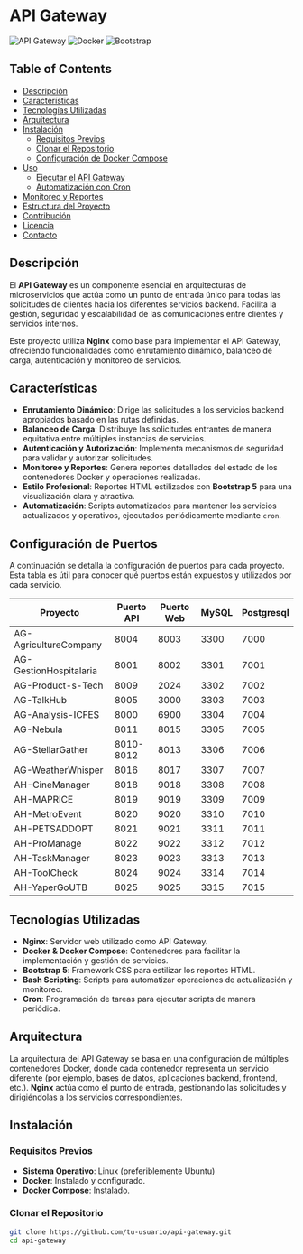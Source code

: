 # API Gateway

![API Gateway](https://img.shields.io/badge/API-Gateway-blue.svg)
![Docker](https://img.shields.io/badge/Docker-Enabled-blue.svg)
![Bootstrap](https://img.shields.io/badge/Bootstrap-5.3.0-brightgreen.svg)

## Table of Contents

- [Descripción](#descripción)
- [Características](#características)
- [Tecnologías Utilizadas](#tecnologías-utilizadas)
- [Arquitectura](#arquitectura)
- [Instalación](#instalación)
  - [Requisitos Previos](#requisitos-previos)
  - [Clonar el Repositorio](#clonar-el-repositorio)
  - [Configuración de Docker Compose](#configuración-de-docker-compose)
- [Uso](#uso)
  - [Ejecutar el API Gateway](#ejecutar-el-api-gateway)
  - [Automatización con Cron](#automatización-con-cron)
- [Monitoreo y Reportes](#monitoreo-y-reportes)
- [Estructura del Proyecto](#estructura-del-proyecto)
- [Contribución](#contribución)
- [Licencia](#licencia)
- [Contacto](#contacto)

## Descripción

El **API Gateway** es un componente esencial en arquitecturas de microservicios que actúa como un punto de entrada único para todas las solicitudes de clientes hacia los diferentes servicios backend. Facilita la gestión, seguridad y escalabilidad de las comunicaciones entre clientes y servicios internos.

Este proyecto utiliza **Nginx** como base para implementar el API Gateway, ofreciendo funcionalidades como enrutamiento dinámico, balanceo de carga, autenticación y monitoreo de servicios.

## Características

- **Enrutamiento Dinámico**: Dirige las solicitudes a los servicios backend apropiados basado en las rutas definidas.
- **Balanceo de Carga**: Distribuye las solicitudes entrantes de manera equitativa entre múltiples instancias de servicios.
- **Autenticación y Autorización**: Implementa mecanismos de seguridad para validar y autorizar solicitudes.
- **Monitoreo y Reportes**: Genera reportes detallados del estado de los contenedores Docker y operaciones realizadas.
- **Estilo Profesional**: Reportes HTML estilizados con **Bootstrap 5** para una visualización clara y atractiva.
- **Automatización**: Scripts automatizados para mantener los servicios actualizados y operativos, ejecutados periódicamente mediante `cron`.

## Configuración de Puertos

A continuación se detalla la configuración de puertos para cada proyecto. Esta tabla es útil para conocer qué puertos están expuestos y utilizados por cada servicio.

| Proyecto               | Puerto API | Puerto Web | MySQL | Postgresql |
|------------------------|------------|------------|-------|------------|
| AG-AgricultureCompany  | 8004       | 8003       | 3300  | 7000       |
| AG-GestionHospitalaria | 8001       | 8002       | 3301  | 7001       |
| AG-Product-s-Tech      | 8009       | 2024       | 3302  | 7002       |
| AG-TalkHub             | 8005       | 3000       | 3303  | 7003       |
| AG-Analysis-ICFES      | 8000       | 6900       | 3304  | 7004       |
| AG-Nebula              | 8011       | 8015       | 3305  | 7005       |
| AG-StellarGather       | 8010-8012  | 8013       | 3306  | 7006       |
| AG-WeatherWhisper      | 8016       | 8017       | 3307  | 7007       |
| AH-CineManager         | 8018       | 9018       | 3308  | 7008       |
| AH-MAPRICE             | 8019       | 9019       | 3309  | 7009       |
| AH-MetroEvent          | 8020       | 9020       | 3310  | 7010       |
| AH-PETSADDOPT          | 8021       | 9021       | 3311  | 7011       |
| AH-ProManage           | 8022       | 9022       | 3312  | 7012       |
| AH-TaskManager         | 8023       | 9023       | 3313  | 7013       |
| AH-ToolCheck           | 8024       | 9024       | 3314  | 7014       |
| AH-YaperGoUTB          | 8025       | 9025       | 3315  | 7015       |


## Tecnologías Utilizadas

- **Nginx**: Servidor web utilizado como API Gateway.
- **Docker & Docker Compose**: Contenedores para facilitar la implementación y gestión de servicios.
- **Bootstrap 5**: Framework CSS para estilizar los reportes HTML.
- **Bash Scripting**: Scripts para automatizar operaciones de actualización y monitoreo.
- **Cron**: Programación de tareas para ejecutar scripts de manera periódica.

## Arquitectura

La arquitectura del API Gateway se basa en una configuración de múltiples contenedores Docker, donde cada contenedor representa un servicio diferente (por ejemplo, bases de datos, aplicaciones backend, frontend, etc.). **Nginx** actúa como el punto de entrada, gestionando las solicitudes y dirigiéndolas a los servicios correspondientes.

## Instalación

### Requisitos Previos

- **Sistema Operativo**: Linux (preferiblemente Ubuntu)
- **Docker**: Instalado y configurado.
- **Docker Compose**: Instalado.

### Clonar el Repositorio

```bash
git clone https://github.com/tu-usuario/api-gateway.git
cd api-gateway

